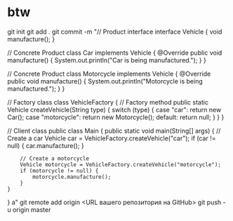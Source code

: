 # btw
git init
git add .
git commit -m "// Product interface
interface Vehicle {
    void manufacture();
}

// Concrete Product
class Car implements Vehicle {
    @Override
    public void manufacture() {
        System.out.println("Car is being manufactured.");
    }
}

// Concrete Product
class Motorcycle implements Vehicle {
    @Override
    public void manufacture() {
        System.out.println("Motorcycle is being manufactured.");
    }
}

// Factory class
class VehicleFactory {
    // Factory method
    public static Vehicle createVehicle(String type) {
        switch (type) {
            case "car":
                return new Car();
            case "motorcycle":
                return new Motorcycle();
            default:
                return null;
        }
    }
}

// Client class
public class Main {
    public static void main(String[] args) {
        // Create a car
        Vehicle car = VehicleFactory.createVehicle("car");
        if (car != null) {
            car.manufacture();
        }

        // Create a motorcycle
        Vehicle motorcycle = VehicleFactory.createVehicle("motorcycle");
        if (motorcycle != null) {
            motorcycle.manufacture();
        }
    }
}
а"
git remote add origin <URL вашего репозитория на GitHub>
git push -u origin master
